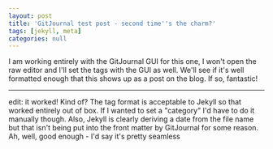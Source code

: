 ```yaml
---
layout: post
title: 'GitJournal test post - second time''s the charm?'
tags: [jekyll, meta]
categories: null
---
```


I am working entirely with the GitJournal GUI for this one, I won't open the raw editor and I'll set the tags with the GUI as well. We'll see if it's well formatted enough that this shows up as a post on the blog. If so, fantastic!

---

edit: it worked! Kind of? The tag format is acceptable to Jekyll so that worked entirely out of box. If I wanted to set a "category" I'd have to do it manually though. Also, Jekyll is clearly deriving a date from the file name but that isn't being put into the front matter by GitJournal for some reason. Ah, well, good enough - I'd say it's pretty seamless

